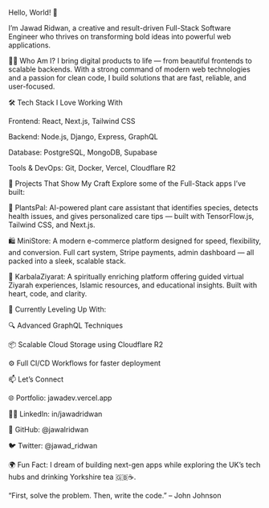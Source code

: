 Hello, World! 👋

I’m Jawad Ridwan, a creative and result-driven Full-Stack Software Engineer who thrives on transforming bold ideas into powerful web applications.

👨‍💻 Who Am I?
I bring digital products to life — from beautiful frontends to scalable backends. With a strong command of modern web technologies and a passion for clean code, I build solutions that are fast, reliable, and user-focused.

🛠️ Tech Stack I Love Working With

Frontend: React, Next.js, Tailwind CSS

Backend: Node.js, Django, Express, GraphQL

Database: PostgreSQL, MongoDB, Supabase

Tools & DevOps: Git, Docker, Vercel, Cloudflare R2

🔨 Projects That Show My Craft
Explore some of the Full-Stack apps I’ve built:

🌿 PlantsPal: AI-powered plant care assistant that identifies species, detects health issues, and gives personalized care tips — built with TensorFlow.js, Tailwind CSS, and Next.js.

🛍️ MiniStore: A modern e-commerce platform designed for speed, flexibility, and conversion. Full cart system, Stripe payments, admin dashboard — all packed into a sleek, scalable stack.

🕋 KarbalaZiyarat: A spiritually enriching platform offering guided virtual Ziyarah experiences, Islamic resources, and educational insights. Built with heart, code, and clarity.

🌱 Currently Leveling Up With:

🔍 Advanced GraphQL Techniques

📦 Scalable Cloud Storage using Cloudflare R2

⚙️ Full CI/CD Workflows for faster deployment

📫 Let’s Connect

🌐 Portfolio: jawadev.vercel.app

🧑‍💼 LinkedIn: in/jawadridwan

🐙 GitHub: @jawalridwan

🐦 Twitter: @jawad_ridwan

🌍 Fun Fact:
I dream of building next-gen apps while exploring the UK’s tech hubs and drinking Yorkshire tea 🇬🇧☕.

“First, solve the problem. Then, write the code.” – John Johnson
